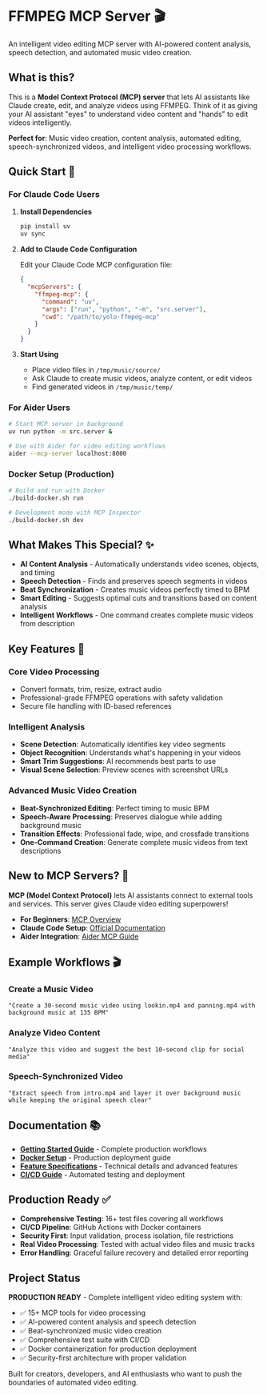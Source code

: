 # FFMPEG MCP Server 🎬

An intelligent video editing MCP server with AI-powered content analysis, speech detection, and automated music video creation.

## What is this?

This is a **Model Context Protocol (MCP) server** that lets AI assistants like Claude create, edit, and analyze videos using FFMPEG. Think of it as giving your AI assistant "eyes" to understand video content and "hands" to edit videos intelligently.

**Perfect for**: Music video creation, content analysis, automated editing, speech-synchronized videos, and intelligent video processing workflows.

## Quick Start 🚀

### For Claude Code Users
1. **Install Dependencies**
   ```bash
   pip install uv
   uv sync
   ```

2. **Add to Claude Code Configuration**
   
   Edit your Claude Code MCP configuration file:
   ```json
   {
     "mcpServers": {
       "ffmpeg-mcp": {
         "command": "uv",
         "args": ["run", "python", "-m", "src.server"],
         "cwd": "/path/to/yolo-ffmpeg-mcp"
       }
     }
   }
   ```

3. **Start Using**
   - Place video files in `/tmp/music/source/`
   - Ask Claude to create music videos, analyze content, or edit videos
   - Find generated videos in `/tmp/music/temp/`

### For Aider Users
```bash
# Start MCP server in background
uv run python -m src.server &

# Use with Aider for video editing workflows
aider --mcp-server localhost:8000
```

### Docker Setup (Production)
```bash
# Build and run with Docker
./build-docker.sh run

# Development mode with MCP Inspector
./build-docker.sh dev
```

## What Makes This Special? ✨

- **AI Content Analysis** - Automatically understands video scenes, objects, and timing
- **Speech Detection** - Finds and preserves speech segments in videos  
- **Beat Synchronization** - Creates music videos perfectly timed to BPM
- **Smart Editing** - Suggests optimal cuts and transitions based on content analysis
- **Intelligent Workflows** - One command creates complete music videos from description

## Key Features 🎯

### Core Video Processing
- Convert formats, trim, resize, extract audio
- Professional-grade FFMPEG operations with safety validation
- Secure file handling with ID-based references

### Intelligent Analysis
- **Scene Detection**: Automatically identifies key video segments
- **Object Recognition**: Understands what's happening in your videos  
- **Smart Trim Suggestions**: AI recommends best parts to use
- **Visual Scene Selection**: Preview scenes with screenshot URLs

### Advanced Music Video Creation
- **Beat-Synchronized Editing**: Perfect timing to music BPM
- **Speech-Aware Processing**: Preserves dialogue while adding background music
- **Transition Effects**: Professional fade, wipe, and crossfade transitions
- **One-Command Creation**: Generate complete music videos from text descriptions

## New to MCP Servers? 🤔

**MCP (Model Context Protocol)** lets AI assistants connect to external tools and services. This server gives Claude video editing superpowers!

- **For Beginners**: [MCP Overview](https://modelcontextprotocol.io/)
- **Claude Code Setup**: [Official Documentation](https://docs.anthropic.com/en/docs/claude-code)
- **Aider Integration**: [Aider MCP Guide](https://aider.chat/docs/mcp.html)

## Example Workflows 🎬

### Create a Music Video
```
"Create a 30-second music video using lookin.mp4 and panning.mp4 with background music at 135 BPM"
```

### Analyze Video Content  
```
"Analyze this video and suggest the best 10-second clip for social media"
```

### Speech-Synchronized Video
```
"Extract speech from intro.mp4 and layer it over background music while keeping the original speech clear"
```

## Documentation 📚

- **[Getting Started Guide](documents/WORKFLOW_EXAMPLES.md)** - Complete production workflows
- **[Docker Setup](documents/DOCKER_SETUP.md)** - Production deployment guide  
- **[Feature Specifications](documents/)** - Technical details and advanced features
- **[CI/CD Guide](.github/workflows/ci.yml)** - Automated testing and deployment

## Production Ready ✅

- **Comprehensive Testing**: 16+ test files covering all workflows
- **CI/CD Pipeline**: GitHub Actions with Docker containers
- **Security First**: Input validation, process isolation, file restrictions
- **Real Video Processing**: Tested with actual video files and music tracks
- **Error Handling**: Graceful failure recovery and detailed error reporting

## Project Status

**PRODUCTION READY** - Complete intelligent video editing system with:
- ✅ 15+ MCP tools for video processing
- ✅ AI-powered content analysis and speech detection  
- ✅ Beat-synchronized music video creation
- ✅ Comprehensive test suite with CI/CD
- ✅ Docker containerization for production deployment
- ✅ Security-first architecture with proper validation

Built for creators, developers, and AI enthusiasts who want to push the boundaries of automated video editing.